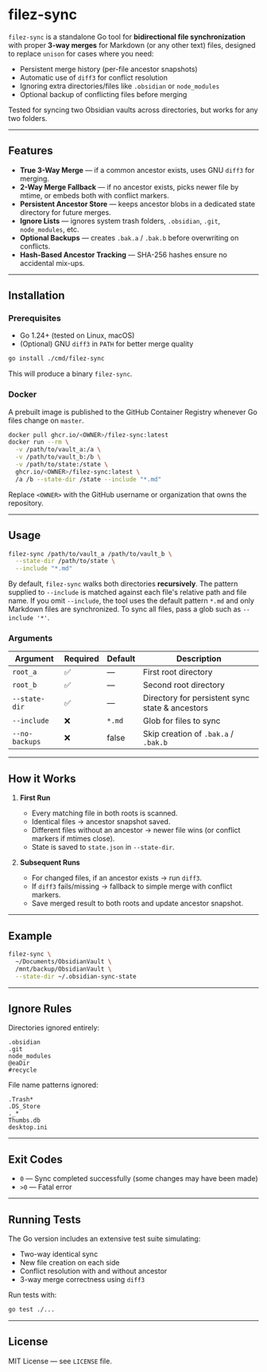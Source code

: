 # filez-sync

`filez-sync` is a standalone Go tool for **bidirectional file synchronization** with proper **3-way merges** for Markdown (or any other text) files, designed to replace `unison` for cases where you need:

* Persistent merge history (per-file ancestor snapshots)
* Automatic use of `diff3` for conflict resolution
* Ignoring extra directories/files like `.obsidian` or `node_modules`
* Optional backup of conflicting files before merging

Tested for syncing two Obsidian vaults across directories, but works for any two folders.

---

## Features

- **True 3-Way Merge** — if a common ancestor exists, uses GNU `diff3` for merging.
- **2-Way Merge Fallback** — if no ancestor exists, picks newer file by mtime, or embeds both with conflict markers.
- **Persistent Ancestor Store** — keeps ancestor blobs in a dedicated state directory for future merges.
- **Ignore Lists** — ignores system trash folders, `.obsidian`, `.git`, `node_modules`, etc.
- **Optional Backups** — creates `.bak.a` / `.bak.b` before overwriting on conflicts.
- **Hash-Based Ancestor Tracking** — SHA-256 hashes ensure no accidental mix-ups.

---

## Installation

### Prerequisites
- Go 1.24+ (tested on Linux, macOS)
- (Optional) GNU `diff3` in `PATH` for better merge quality

```bash
go install ./cmd/filez-sync
```

This will produce a binary `filez-sync`.

### Docker

A prebuilt image is published to the GitHub Container Registry whenever Go files change on `master`.

```bash
docker pull ghcr.io/<OWNER>/filez-sync:latest
docker run --rm \
  -v /path/to/vault_a:/a \
  -v /path/to/vault_b:/b \
  -v /path/to/state:/state \
  ghcr.io/<OWNER>/filez-sync:latest \
  /a /b --state-dir /state --include "*.md"
```

Replace `<OWNER>` with the GitHub username or organization that owns the repository.

---

## Usage

```bash
filez-sync /path/to/vault_a /path/to/vault_b \
  --state-dir /path/to/state \
  --include "*.md"
```

By default, `filez-sync` walks both directories **recursively**. The pattern
supplied to `--include` is matched against each file's relative path and file
name. If you omit `--include`, the tool uses the default pattern `*.md` and only
Markdown files are synchronized. To sync all files, pass a glob such as
`--include '*'`.

### Arguments

| Argument       | Required | Default | Description                                     |
| -------------- | -------- | ------- | ----------------------------------------------- |
| `root_a`       | ✅        | —       | First root directory                            |
| `root_b`       | ✅        | —       | Second root directory                           |
| `--state-dir`  | ✅        | —       | Directory for persistent sync state & ancestors |
| `--include`    | ❌        | `*.md`  | Glob for files to sync                          |
| `--no-backups` | ❌        | false   | Skip creation of `.bak.a` / `.bak.b`            |

---

## How it Works

1. **First Run**

   * Every matching file in both roots is scanned.
   * Identical files → ancestor snapshot saved.
   * Different files without an ancestor → newer file wins (or conflict markers if mtimes close).
   * State is saved to `state.json` in `--state-dir`.

2. **Subsequent Runs**

   * For changed files, if an ancestor exists → run `diff3`.
   * If `diff3` fails/missing → fallback to simple merge with conflict markers.
   * Save merged result to both roots and update ancestor snapshot.

---

## Example

```bash
filez-sync \
  ~/Documents/ObsidianVault \
  /mnt/backup/ObsidianVault \
  --state-dir ~/.obsidian-sync-state
```

---

## Ignore Rules

Directories ignored entirely:

```
.obsidian
.git
node_modules
@eaDir
#recycle
```

File name patterns ignored:

```
.Trash*
.DS_Store
._*
Thumbs.db
desktop.ini
```

---

## Exit Codes

* `0` — Sync completed successfully (some changes may have been made)
* `>0` — Fatal error

---

## Running Tests

The Go version includes an extensive test suite simulating:

* Two-way identical sync
* New file creation on each side
* Conflict resolution with and without ancestor
* 3-way merge correctness using `diff3`

Run tests with:

```bash
go test ./...
```

---

## License

MIT License — see `LICENSE` file.

